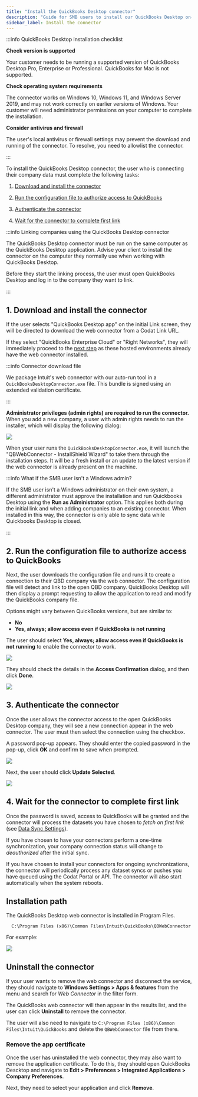 ```yaml
---
title: "Install the QuickBooks Desktop connector"
description: "Guide for SMB users to install our QuickBooks Desktop on-premise connector."
sidebar_label: Install the connector
---
```


:::info QuickBooks Desktop installation checklist

 <b>Check version is supported</b>

Your customer needs to be running a supported version of QuickBooks Desktop Pro, Enterprise or Professional. QuickBooks for Mac is not supported. 

 <b>Check operating system requirements</b>

The connector works on Windows 10, Windows 11, and Windows Server 2019, and may not work correctly on earlier versions of Windows. Your customer will need administrator permissions on your computer to complete the installation.

 <b>Consider antivirus and firewall</b>

The user's local antivirus or firewall settings may prevent the download and running of the connector. To resolve, you need to allowlist the connector.

:::

To install the QuickBooks Desktop connector, the user who is connecting their company data must complete the following tasks:

1. [Download and install the connector](/integrations/accounting/quickbooksdesktop/installing-the-quickbooks-connector#1-download-and-install-the-connector)

2. [Run the configuration file to authorize access to QuickBooks](/integrations/accounting/quickbooksdesktop/installing-the-quickbooks-connector#2-run-the-configuration-file-to-authorize-access-to-quickbooks)

3. [Authenticate the connector](/integrations/accounting/quickbooksdesktop/installing-the-quickbooks-connector#3-authenticate-the-connector)

4. [Wait for the connector to complete first link](/integrations/accounting/quickbooksdesktop/installing-the-quickbooks-connector#4-wait-for-the-connector-to-complete-first-link)

:::info Linking companies using the QuickBooks Desktop connector

The QuickBooks Desktop connector must be run on the same computer as the QuickBooks Desktop application. Advise your client to install the connector on the computer they normally use when working with QuickBooks Desktop.

Before they start the linking process, the user must open QuickBooks Desktop and log in to the company they want to link. 

:::

## 1. Download and install the connector

If the user selects "QuickBooks Desktop app" on the initial Link screen, they will be directed to download the web connector from a Codat Link URL.

If they select "QuickBooks Enterprise Cloud" or "Right Networks", they will immediately proceed to the [next step](/integrations/accounting/quickbooksdesktop/installing-the-quickbooks-connector#2-run-the-configuration-file-to-authorize-access-to-quickbooks) as these hosted environments already have the web connector installed.

:::info Connector download file

We package Intuit's web connector with our auto-run tool in a `QuickBooksDesktopConnector.exe` file. This bundle is signed using an extended validation certificate.

:::

**Administrator privileges (admin rights) are required to run the connector.** When you add a new company, a user with admin rights needs to run the installer, which will display the following dialog:

<img src="/img/integrations/accounting/quickbooksdesktop/qbd-flow-download-connector.png" />

When your user runs the `QuickBooksDesktopConnector.exe`, it will launch the "QBWebConnector - InstallShield Wizard" to take them through the installation steps. It will be a fresh install or an update to the latest version if the web connector is already present on the machine.

:::info What if the SMB user isn't a Windows admin?

If the SMB user isn't a Windows administrator on their own system, a different administrator must approve the installation and run Quickbooks Desktop using the **Run as Administrator** option. This applies both during the initial link and when adding companies to an existing connector. When installed in this way, the connector is only able to sync data while Quickbooks Desktop is closed.

:::

## 2. Run the configuration file to authorize access to QuickBooks

Next, the user downloads the configuration file and runs it to create a connection to their QBD company via the web connector. The configuration file will detect and link to the open QBD company. QuickBooks Desktop will then display a prompt requesting to allow the application to read and modify the QuickBooks company file.

Options might vary between QuickBooks versions, but are similar to:

- **No**
- **Yes, always; allow access even if QuickBooks is not running**

The user should select **Yes, always; allow access even if QuickBooks is not running** to enable the connector to work.

<img src="/img/integrations/accounting/quickbooksdesktop/qbd-flow-app-certificate.png" />

They should check the details in the **Access Confirmation** dialog, and then click **Done**.

<img src="/img/integrations/accounting/quickbooksdesktop/qbd-flow-access-confirmation.png" />

## 3. Authenticate the connector

Once the user allows the connector access to the open QuickBooks Desktop company, they will see a new connection appear in the web connector. The user must then select the connection using the checkbox. 

A password pop-up appears. They should enter the copied password in the pop-up, click **OK** and confirm to save when prompted. 

<img src="/img/integrations/accounting/quickbooksdesktop/qbd-flow-copy-enter-password.png" />

Next, the user should click **Update Selected**.

<img src="/img/integrations/accounting/quickbooksdesktop/qbd-flow-update-selected.png" />

## 4. Wait for the connector to complete first link

Once the password is saved, access to QuickBooks will be granted and the connector will process the datasets you have chosen to _fetch on first link_ (see [Data Sync Settings](/core-concepts/data-type-settings)).

If you have chosen to have your connectors perform a one-time synchronization, your company connection status will change to _deauthorized_ after the initial sync.

If you have chosen to install your connectors for ongoing synchronizations, the connector will periodically process any dataset syncs or pushes you have queued using the Codat Portal or API. The connector will also start automatically when the system reboots.

## Installation path

The QuickBooks Desktop web connector is installed in Program Files.

```
  C:\Program Files (x86)\Common Files\Intuit\QuickBooks\QBWebConnector
```

For example:

<img src="/img/integrations/accounting/quickbooksdesktop/qbd-flow-file-location.png" />


## Uninstall the connector

If your user wants to remove the web connector and disconnect the service, they should navigate to **Windows Settings > Apps & features** from the menu and search for _Web Connector_ in the filter form. 

The QuickBooks web connector will then appear in the results list, and the user can click **Uninstall** to remove the connector.

The user will also need to navigate to `C:\Program Files (x86)\Common Files\Intuit\QuickBooks` and delete the `QBWebConnector` file from there.

### Remove the app certificate

Once the user has uninstalled the web connector, they may also want to remove the application certificate. To do this, they should open QuickBooks Descktop and navigate to **Edit > Preferences > Integrated Applications > Company Preferences**. 

Next, they need to select your application and click **Remove**.
